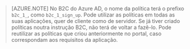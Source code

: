 > [AZURE.NOTE] No B2C do Azure AD, o nome da política terá o prefixo `b2c_1_`, como `b2c_1_sign_up`.  Pode utilizar as políticas em todas as suas aplicações, quer de cliente como de servidor.  Se já tiver criado políticas noutra instrução B2C, não terá de voltar a fazê-lo. Pode reutilizar as políticas que criou anteriormente no portal, caso correspondam aos requisitos da aplicação.


<!--HONumber=Jun16_HO2-->


